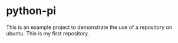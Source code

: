 # python-pi
This is an example project to demonstrate the use of a repository on ubuntu. This is my first repository.